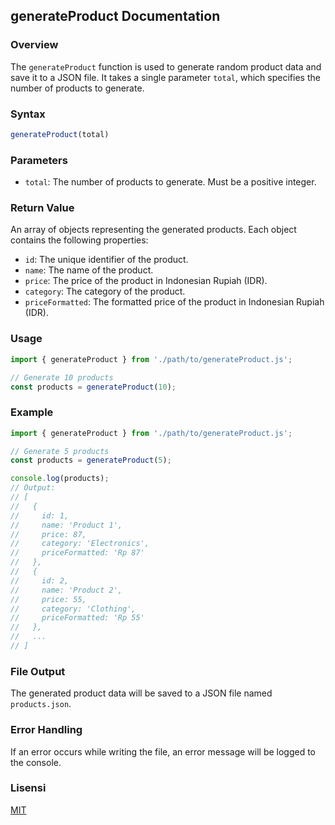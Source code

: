 ## generateProduct Documentation

### Overview
The `generateProduct` function is used to generate random product data and save it to a JSON file. It takes a single parameter `total`, which specifies the number of products to generate.

### Syntax
```javascript
generateProduct(total)
```

### Parameters
- `total`: The number of products to generate. Must be a positive integer.

### Return Value
An array of objects representing the generated products. Each object contains the following properties:
- `id`: The unique identifier of the product.
- `name`: The name of the product.
- `price`: The price of the product in Indonesian Rupiah (IDR).
- `category`: The category of the product.
- `priceFormatted`: The formatted price of the product in Indonesian Rupiah (IDR).

### Usage
```javascript
import { generateProduct } from './path/to/generateProduct.js';

// Generate 10 products
const products = generateProduct(10);
```

### Example
```javascript
import { generateProduct } from './path/to/generateProduct.js';

// Generate 5 products
const products = generateProduct(5);

console.log(products);
// Output:
// [
//   {
//     id: 1,
//     name: 'Product 1',
//     price: 87,
//     category: 'Electronics',
//     priceFormatted: 'Rp 87'
//   },
//   {
//     id: 2,
//     name: 'Product 2',
//     price: 55,
//     category: 'Clothing',
//     priceFormatted: 'Rp 55'
//   },
//   ...
// ]
```

### File Output
The generated product data will be saved to a JSON file named `products.json`.

### Error Handling
If an error occurs while writing the file, an error message will be logged to the console.

### Lisensi
[MIT](https://github.com/yohanes1999/generate-product/blob/main/LICENSE.txt)

